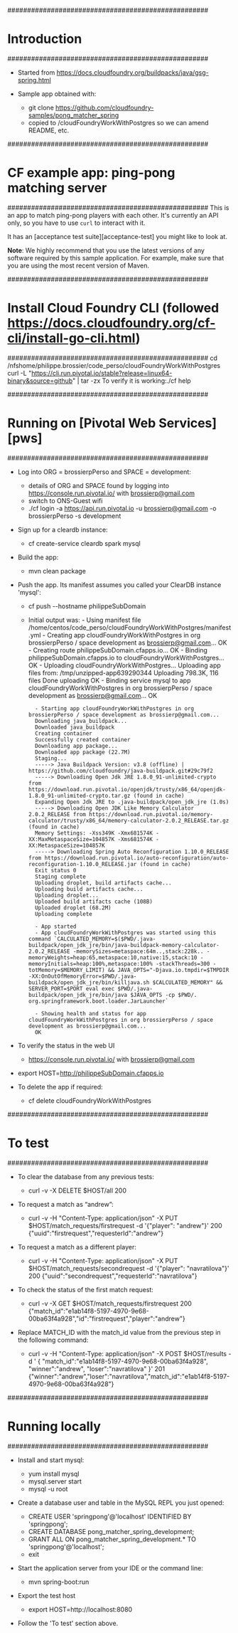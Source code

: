 ###################################################
# Introduction
###################################################
- Started from https://docs.cloudfoundry.org/buildpacks/java/gsg-spring.html

- Sample app obtained with:
    - git clone https://github.com/cloudfoundry-samples/pong_matcher_spring
    - copied to /cloudFoundryWorkWithPostgres so we can amend README, etc.


###################################################
# CF example app: ping-pong matching server
###################################################
This is an app to match ping-pong players with each other. It's currently an API only, so you have to use `curl` to interact with it.

It has an [acceptance test suite][acceptance-test] you might like to look at.

**Note**: We highly recommend that you use the latest versions of any software required by this sample application. For example, make sure that you are using the most recent version of Maven.


###################################################
# Install Cloud Foundry CLI (followed https://docs.cloudfoundry.org/cf-cli/install-go-cli.html)
###################################################
cd /nfshome/philippe.brossier/code_perso/cloudFoundryWorkWithPostgres
curl -L "https://cli.run.pivotal.io/stable?release=linux64-binary&source=github" | tar -zx
To verify it is working:./cf help


###################################################
# Running on [Pivotal Web Services][pws]
###################################################
- Log into ORG = brossierpPerso and SPACE = development:
    - details of ORG and SPACE found by logging into https://console.run.pivotal.io/ with brossierp@gmail.com
    - switch to ONS-Guest wifi
    - ./cf login -a https://api.run.pivotal.io -u brossierp@gmail.com -o brossierpPerso -s development

- Sign up for a cleardb instance:
    - cf create-service cleardb spark mysql

- Build the app:
    - mvn clean package

- Push the app. Its manifest assumes you called your ClearDB instance 'mysql':
    - cf push --hostname philippeSubDomain
    - Initial output was:
            - Using manifest file /home/centos/code_perso/cloudFoundryWorkWithPostgres/manifest.yml
            - Creating app cloudFoundryWorkWithPostgres in org brossierpPerso / space development as brossierp@gmail.com...
            OK
            - Creating route philippeSubDomain.cfapps.io...
            OK
            - Binding philippeSubDomain.cfapps.io to cloudFoundryWorkWithPostgres...
            OK
            - Uploading cloudFoundryWorkWithPostgres...
            Uploading app files from: /tmp/unzipped-app639290344
            Uploading 798.3K, 116 files
            Done uploading
            OK
            - Binding service mysql to app cloudFoundryWorkWithPostgres in org brossierpPerso / space development as brossierp@gmail.com...
            OK

            - Starting app cloudFoundryWorkWithPostgres in org brossierpPerso / space development as brossierp@gmail.com...
            Downloading java_buildpack...
            Downloaded java_buildpack
            Creating container
            Successfully created container
            Downloading app package...
            Downloaded app package (22.7M)
            Staging...
            -----> Java Buildpack Version: v3.8 (offline) | https://github.com/cloudfoundry/java-buildpack.git#29c79f2
            -----> Downloading Open Jdk JRE 1.8.0_91-unlimited-crypto from https://download.run.pivotal.io/openjdk/trusty/x86_64/openjdk-1.8.0_91-unlimited-crypto.tar.gz (found in cache)
            Expanding Open Jdk JRE to .java-buildpack/open_jdk_jre (1.0s)
            -----> Downloading Open JDK Like Memory Calculator 2.0.2_RELEASE from https://download.run.pivotal.io/memory-calculator/trusty/x86_64/memory-calculator-2.0.2_RELEASE.tar.gz (found in cache)
            Memory Settings: -Xss349K -Xmx681574K -XX:MaxMetaspaceSize=104857K -Xms681574K -XX:MetaspaceSize=104857K
            -----> Downloading Spring Auto Reconfiguration 1.10.0_RELEASE from https://download.run.pivotal.io/auto-reconfiguration/auto-reconfiguration-1.10.0_RELEASE.jar (found in cache)
            Exit status 0
            Staging complete
            Uploading droplet, build artifacts cache...
            Uploading build artifacts cache...
            Uploading droplet...
            Uploaded build artifacts cache (108B)
            Uploaded droplet (68.2M)
            Uploading complete

            - App started
            - App cloudFoundryWorkWithPostgres was started using this command `CALCULATED_MEMORY=$($PWD/.java-buildpack/open_jdk_jre/bin/java-buildpack-memory-calculator-2.0.2_RELEASE -memorySizes=metaspace:64m..,stack:228k.. -memoryWeights=heap:65,metaspace:10,native:15,stack:10 -memoryInitials=heap:100%,metaspace:100% -stackThreads=300 -totMemory=$MEMORY_LIMIT) && JAVA_OPTS="-Djava.io.tmpdir=$TMPDIR -XX:OnOutOfMemoryError=$PWD/.java-buildpack/open_jdk_jre/bin/killjava.sh $CALCULATED_MEMORY" && SERVER_PORT=$PORT eval exec $PWD/.java-buildpack/open_jdk_jre/bin/java $JAVA_OPTS -cp $PWD/. org.springframework.boot.loader.JarLauncher`

            - Showing health and status for app cloudFoundryWorkWithPostgres in org brossierpPerso / space development as brossierp@gmail.com...
            OK

- To verify the status in the web UI
    - https://console.run.pivotal.io/ with brossierp@gmail.com

- export HOST=http://philippeSubDomain.cfapps.io

- To delete the app if required:
    - cf delete cloudFoundryWorkWithPostgres


###################################################
# To test
###################################################
- To clear the database from any previous tests:
    - curl -v -X DELETE $HOST/all
    200

- To request a match as “andrew”:
    - curl -v -H "Content-Type: application/json" -X PUT $HOST/match_requests/firstrequest -d '{"player": "andrew"}'
    200 {"uuid":"firstrequest","requesterId":"andrew"}

- To request a match as a different player:
    - curl -v -H "Content-Type: application/json" -X PUT $HOST/match_requests/secondrequest -d '{"player": "navratilova"}'
    200 {"uuid":"secondrequest","requesterId":"navratilova"}

- To check the status of the first match request:
    - curl -v -X GET $HOST/match_requests/firstrequest
    200 {"match_id":"e1ab14f8-5197-4970-9e68-00ba63f4a928","id":"firstrequest","player":"andrew"}

- Replace MATCH_ID with the match_id value from the previous step in the following command:
    - curl -v -H "Content-Type: application/json" -X POST $HOST/results -d ' { "match_id":"e1ab14f8-5197-4970-9e68-00ba63f4a928", "winner":"andrew", "loser":"navratilova" }'
    201 {"winner":"andrew","loser":"navratilova","match_id":"e1ab14f8-5197-4970-9e68-00ba63f4a928"}


###################################################
# Running locally
###################################################
- Install and start mysql:
    - yum install mysql
    - mysql.server start
    - mysql -u root

- Create a database user and table in the MySQL REPL you just opened:
    - CREATE USER 'springpong'@'localhost' IDENTIFIED BY 'springpong';
    - CREATE DATABASE pong_matcher_spring_development;
    - GRANT ALL ON pong_matcher_spring_development.* TO 'springpong'@'localhost';
    - exit

- Start the application server from your IDE or the command line:
    - mvn spring-boot:run

- Export the test host
    - export HOST=http://localhost:8080

- Follow the 'To test' section above.
